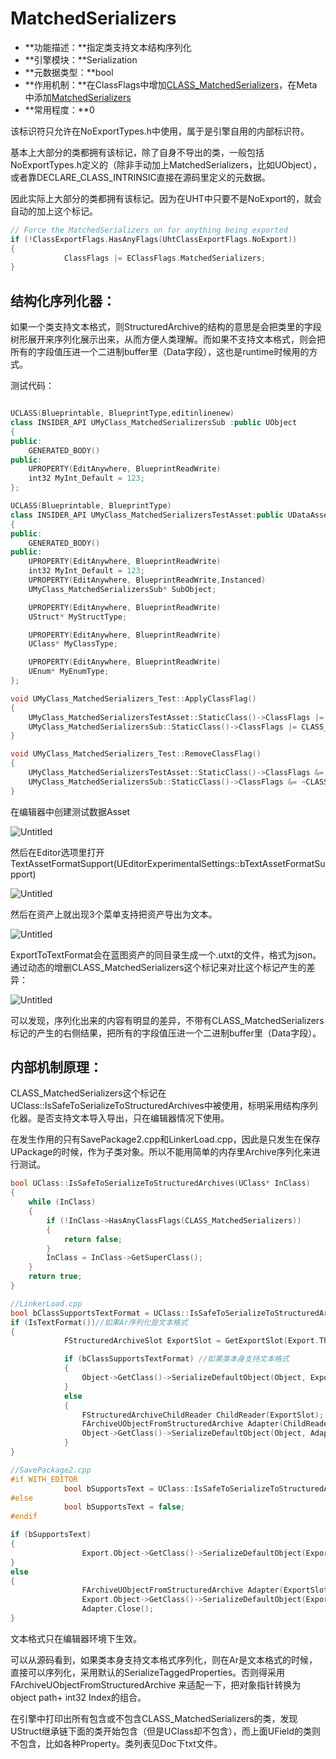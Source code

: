 # MatchedSerializers

- **功能描述：**指定类支持文本结构序列化
- **引擎模块：**Serialization
- **元数据类型：**bool
- **作用机制：**在ClassFlags中增加[CLASS_MatchedSerializers](../../../../Flags/EClassFlags/CLASS_MatchedSerializers.md)，在Meta中添加[MatchedSerializers](../../../../Meta/Serialization/MatchedSerializers.md)
- **常用程度：**0

该标识符只允许在NoExportTypes.h中使用，属于是引擎自用的内部标识符。

基本上大部分的类都拥有该标记，除了自身不导出的类，一般包括NoExportTypes.h定义的（除非手动加上MatchedSerializers，比如UObject），或者靠DECLARE_CLASS_INTRINSIC直接在源码里定义的元数据。

因此实际上大部分的类都拥有该标记。因为在UHT中只要不是NoExport的，就会自动的加上这个标记。

```cpp
// Force the MatchedSerializers on for anything being exported
if (!ClassExportFlags.HasAnyFlags(UhtClassExportFlags.NoExport))
{
			ClassFlags |= EClassFlags.MatchedSerializers;
}
```

## 结构化序列化器：

如果一个类支持文本格式，则StructuredArchive的结构的意思是会把类里的字段树形展开来序列化展示出来，从而方便人类理解。而如果不支持文本格式，则会把所有的字段值压进一个二进制buffer里（Data字段），这也是runtime时候用的方式。

测试代码：

```cpp

UCLASS(Blueprintable, BlueprintType,editinlinenew)
class INSIDER_API UMyClass_MatchedSerializersSub :public UObject
{
public:
	GENERATED_BODY()
public:
	UPROPERTY(EditAnywhere, BlueprintReadWrite)
	int32 MyInt_Default = 123;
};

UCLASS(Blueprintable, BlueprintType)
class INSIDER_API UMyClass_MatchedSerializersTestAsset:public UDataAsset
{
public:
	GENERATED_BODY()
public:
	UPROPERTY(EditAnywhere, BlueprintReadWrite)
	int32 MyInt_Default = 123;
	UPROPERTY(EditAnywhere, BlueprintReadWrite,Instanced)
	UMyClass_MatchedSerializersSub* SubObject;

	UPROPERTY(EditAnywhere, BlueprintReadWrite)
	UStruct* MyStructType;

	UPROPERTY(EditAnywhere, BlueprintReadWrite)
	UClass* MyClassType;

	UPROPERTY(EditAnywhere, BlueprintReadWrite)
	UEnum* MyEnumType;
};

void UMyClass_MatchedSerializers_Test::ApplyClassFlag()
{
	UMyClass_MatchedSerializersTestAsset::StaticClass()->ClassFlags |= CLASS_MatchedSerializers;
	UMyClass_MatchedSerializersSub::StaticClass()->ClassFlags |= CLASS_MatchedSerializers;
}

void UMyClass_MatchedSerializers_Test::RemoveClassFlag()
{
	UMyClass_MatchedSerializersTestAsset::StaticClass()->ClassFlags &= ~CLASS_MatchedSerializers;
	UMyClass_MatchedSerializersSub::StaticClass()->ClassFlags &= ~CLASS_MatchedSerializers;
}
```

在编辑器中创建测试数据Asset

![Untitled](Untitled.png)

然后在Editor选项里打开TextAssetFormatSupport(UEditorExperimentalSettings::bTextAssetFormatSupport)

![Untitled](Untitled%201.png)

然后在资产上就出现3个菜单支持把资产导出为文本。

![Untitled](Untitled%202.png)

ExportToTextFormat会在蓝图资产的同目录生成一个.utxt的文件，格式为json。通过动态的增删CLASS_MatchedSerializers这个标记来对比这个标记产生的差异：

![Untitled](Untitled%203.png)

可以发现，序列化出来的内容有明显的差异，不带有CLASS_MatchedSerializers标记的产生的右侧结果，把所有的字段值压进一个二进制buffer里（Data字段）。

## 内部机制原理：

CLASS_MatchedSerializers这个标记在UClass::IsSafeToSerializeToStructuredArchives中被使用，标明采用结构序列化器。是否支持文本导入导出，只在编辑器情况下使用。

在发生作用的只有SavePackage2.cpp和LinkerLoad.cpp，因此是只发生在保存UPackage的时候，作为子类对象。所以不能用简单的内存里Archive序列化来进行测试。

```cpp
bool UClass::IsSafeToSerializeToStructuredArchives(UClass* InClass)
{
	while (InClass)
	{
		if (!InClass->HasAnyClassFlags(CLASS_MatchedSerializers))
		{
			return false;
		}
		InClass = InClass->GetSuperClass();
	}
	return true;
}

//LinkerLoad.cpp
bool bClassSupportsTextFormat = UClass::IsSafeToSerializeToStructuredArchives(Object->GetClass());
if (IsTextFormat())//如果Ar序列化是文本格式
{
			FStructuredArchiveSlot ExportSlot = GetExportSlot(Export.ThisIndex);

			if (bClassSupportsTextFormat) //如果类本身支持文本格式
			{
				Object->GetClass()->SerializeDefaultObject(Object, ExportSlot);
			}
			else
			{
				FStructuredArchiveChildReader ChildReader(ExportSlot);
				FArchiveUObjectFromStructuredArchive Adapter(ChildReader.GetRoot());
				Object->GetClass()->SerializeDefaultObject(Object, Adapter.GetArchive());
			}
}

//SavePackage2.cpp
#if WITH_EDITOR
			bool bSupportsText = UClass::IsSafeToSerializeToStructuredArchives(Export.Object->GetClass());
#else
			bool bSupportsText = false;
#endif

if (bSupportsText)
{
				Export.Object->GetClass()->SerializeDefaultObject(Export.Object, ExportSlot);
}
else
{
				FArchiveUObjectFromStructuredArchive Adapter(ExportSlot);
				Export.Object->GetClass()->SerializeDefaultObject(Export.Object, Adapter.GetArchive());
				Adapter.Close();
}
```

文本格式只在编辑器环境下生效。

可以从源码看到，如果类本身支持文本格式序列化，则在Ar是文本格式的时候，直接可以序列化，采用默认的SerializeTaggedProperties。否则得采用FArchiveUObjectFromStructuredArchive 来适配一下，把对象指针转换为object path+ int32 Index的组合。

在引擎中打印出所有包含或不包含CLASS_MatchedSerializers的类，发现UStruct继承链下面的类开始包含（但是UClass却不包含），而上面UField的类则不包含，比如各种Property。类列表见Doc下txt文件。